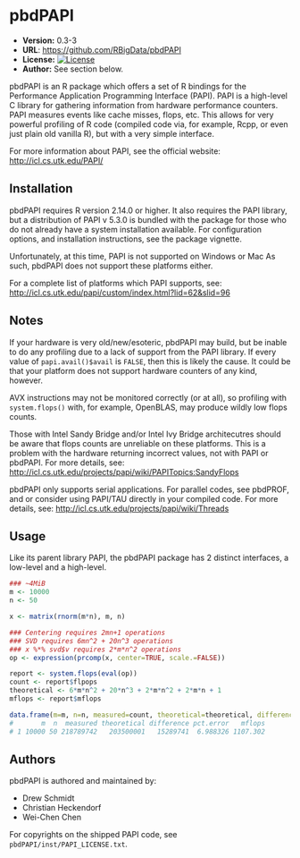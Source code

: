 # pbdPAPI

* **Version:** 0.3-3
* **URL**: https://github.com/RBigData/pbdPAPI
* **License:** [![License](http://img.shields.io/badge/license-BSD%203--Clause-orange.svg?style=flat)](http://opensource.org/licenses/BSD-3-Clause)
* **Author:** See section below.


pbdPAPI is an R package which offers a set of R bindings for the Performance
Application Programming Interface (PAPI).  PAPI is a high-level C library for 
gathering information from hardware performance counters.  PAPI measures events 
like cache misses, flops, etc.  This allows for very powerful profiling of R 
code (compiled code via, for example, Rcpp, or even just plain old vanilla R), 
but with a very simple interface.

For more information about PAPI, see the official website: 
http://icl.cs.utk.edu/PAPI/



## Installation

pbdPAPI requires R version 2.14.0 or higher.  It also requires the PAPI library,
but a distribution of PAPI v 5.3.0 is bundled with the package for those who
do not already have a system installation available.  For configuration options,
and installation instructions, see the package vignette.

Unfortunately, at this time, PAPI is not supported on Windows or Mac
As such, pbdPAPI does not support these platforms either.

For a complete list of platforms which PAPI supports, see:
http://icl.cs.utk.edu/papi/custom/index.html?lid=62&slid=96



## Notes

If your hardware is very old/new/esoteric, pbdPAPI may build, but be
inable to do any profiling due to a lack of support from the PAPI library.
If every value of `papi.avail()$avail` is `FALSE`, then this is likely
the cause.  It could be that your platform does not support hardware
counters of any kind, however.

AVX instructions may not be monitored correctly (or at all), so profiling
with `system.flops()` with, for example, OpenBLAS, may produce wildly
low flops counts.

Those with Intel Sandy Bridge and/or Intel Ivy Bridge architecutres should be 
aware that flops counts are unreliable on these platforms.  This is a problem 
with the hardware returning incorrect values, not with PAPI or pbdPAPI.  For 
more details, see: 
http://icl.cs.utk.edu/projects/papi/wiki/PAPITopics:SandyFlops

pbdPAPI only supports serial applications.  For parallel codes, see pbdPROF, and
or consider using PAPI/TAU directly in your compiled code.  For more details, 
see:  http://icl.cs.utk.edu/projects/papi/wiki/Threads



## Usage

Like its parent library PAPI, the pbdPAPI package has 2 distinct
interfaces, a low-level and a high-level.



```r
### ~4MiB
m <- 10000
n <- 50

x <- matrix(rnorm(m*n), m, n)

### Centering requires 2mn+1 operations
### SVD requires 6mn^2 + 20n^3 operations
### x %*% svd$v requires 2*m*n^2 operations
op <- expression(prcomp(x, center=TRUE, scale.=FALSE))

report <- system.flops(eval(op))
count <- report$flpops
theoretical <- 6*m*n^2 + 20*n^3 + 2*m*n^2 + 2*m*n + 1
mflops <- report$mflops

data.frame(m=m, n=n, measured=count, theoretical=theoretical, difference=count-theoretical, "pct.error"=(1.0 - (theoretical/count))*100, mflops=mflops)
#       m  n  measured theoretical difference pct.error   mflops
# 1 10000 50 218789742   203500001   15289741  6.988326 1107.302
```


## Authors

pbdPAPI is authored and maintained by:
* Drew Schmidt
* Christian Heckendorf
* Wei-Chen Chen

For copyrights on the shipped PAPI code, see
`pbdPAPI/inst/PAPI_LICENSE.txt`.


